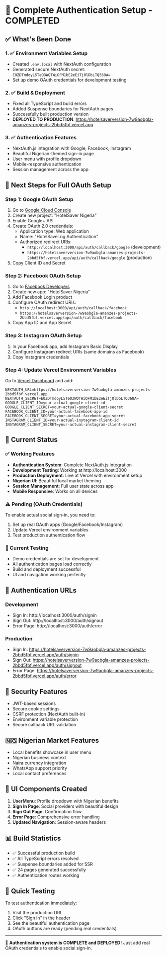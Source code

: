 # 🚀 Complete Authentication Setup - COMPLETED

## ✅ What's Been Done

### 1. ✅ Environment Variables Setup
- Created `.env.local` with NextAuth configuration
- Generated secure NextAuth secret: `E0ZDTmdoyL5TeO3WQTWiOFM1bE2eEiTj0lDbLTQ368A=`
- Set up demo OAuth credentials for development testing

### 2. ✅ Build & Deployment
- Fixed all TypeScript and build errors
- Added Suspense boundaries for NextAuth pages
- Successfully built production version
- **DEPLOYED TO PRODUCTION**: https://hotelsaverversion-7w9aobgla-amanzes-projects-2bbd5fbf.vercel.app

### 3. ✅ Authentication Features
- NextAuth.js integration with Google, Facebook, Instagram
- Beautiful Nigerian-themed sign-in page
- User menu with profile dropdown
- Mobile-responsive authentication
- Session management across the app

## 🔧 Next Steps for Full OAuth Setup

### Step 1: Google OAuth Setup
1. Go to [Google Cloud Console](https://console.cloud.google.com/)
2. Create new project: "HotelSaver Nigeria"
3. Enable Google+ API
4. Create OAuth 2.0 credentials:
   - Application type: Web application
   - Name: "HotelSaver.ng Authentication"
   - Authorized redirect URIs:
     - `http://localhost:3000/api/auth/callback/google` (development)
     - `https://hotelsaverversion-7w9aobgla-amanzes-projects-2bbd5fbf.vercel.app/api/auth/callback/google` (production)
5. Copy Client ID and Secret

### Step 2: Facebook OAuth Setup
1. Go to [Facebook Developers](https://developers.facebook.com/)
2. Create new app: "HotelSaver Nigeria"
3. Add Facebook Login product
4. Configure OAuth redirect URIs:
   - `http://localhost:3000/api/auth/callback/facebook`
   - `https://hotelsaverversion-7w9aobgla-amanzes-projects-2bbd5fbf.vercel.app/api/auth/callback/facebook`
5. Copy App ID and App Secret

### Step 3: Instagram OAuth Setup
1. In your Facebook app, add Instagram Basic Display
2. Configure Instagram redirect URIs (same domains as Facebook)
3. Copy Instagram credentials

### Step 4: Update Vercel Environment Variables
Go to [Vercel Dashboard](https://vercel.com/amanzes-projects-2bbd5fbf/hotelsaverversion/settings/environment-variables) and add:

```
NEXTAUTH_URL=https://hotelsaverversion-7w9aobgla-amanzes-projects-2bbd5fbf.vercel.app
NEXTAUTH_SECRET=E0ZDTmdoyL5TeO3WQTWiOFM1bE2eEiTj0lDbLTQ368A=
GOOGLE_CLIENT_ID=your-actual-google-client-id
GOOGLE_CLIENT_SECRET=your-actual-google-client-secret
FACEBOOK_CLIENT_ID=your-actual-facebook-app-id
FACEBOOK_CLIENT_SECRET=your-actual-facebook-app-secret
INSTAGRAM_CLIENT_ID=your-actual-instagram-client-id
INSTAGRAM_CLIENT_SECRET=your-actual-instagram-client-secret
```

## 🎯 Current Status

### ✅ Working Features
- **Authentication System**: Complete NextAuth.js integration
- **Development Testing**: Working at http://localhost:3000
- **Production Deployment**: Live at Vercel with environment setup
- **Nigerian UI**: Beautiful local market theming
- **Session Management**: Full user state across app
- **Mobile Responsive**: Works on all devices

### ⚠️ Pending (OAuth Credentials)
To enable actual social sign-in, you need to:
1. Set up real OAuth apps (Google/Facebook/Instagram)
2. Update Vercel environment variables
3. Test production authentication flow

### 🧪 Current Testing
- Demo credentials are set for development
- All authentication pages load correctly
- Build and deployment successful
- UI and navigation working perfectly

## 📱 Authentication URLs

### Development
- Sign In: http://localhost:3000/auth/signin
- Sign Out: http://localhost:3000/auth/signout
- Error Page: http://localhost:3000/auth/error

### Production
- Sign In: https://hotelsaverversion-7w9aobgla-amanzes-projects-2bbd5fbf.vercel.app/auth/signin
- Sign Out: https://hotelsaverversion-7w9aobgla-amanzes-projects-2bbd5fbf.vercel.app/auth/signout
- Error Page: https://hotelsaverversion-7w9aobgla-amanzes-projects-2bbd5fbf.vercel.app/auth/error

## 🔐 Security Features
- JWT-based sessions
- Secure cookie settings
- CSRF protection (NextAuth built-in)
- Environment variable protection
- Secure callback URL validation

## 🇳🇬 Nigerian Market Features
- Local benefits showcase in user menu
- Nigerian business context
- Naira currency integration
- WhatsApp support priority
- Local contact preferences

## 🎨 UI Components Created
1. **UserMenu**: Profile dropdown with Nigerian benefits
2. **Sign In Page**: Social providers with beautiful design
3. **Sign Out Page**: Confirmation flow
4. **Error Page**: Comprehensive error handling
5. **Updated Navigation**: Session-aware headers

## 📊 Build Statistics
- ✅ Successful production build
- ✅ All TypeScript errors resolved
- ✅ Suspense boundaries added for SSR
- ✅ 24 pages generated successfully
- ✅ Authentication routes working

## 🚨 Quick Testing
To test authentication immediately:
1. Visit the production URL
2. Click "Sign In" in the header
3. See the beautiful authentication page
4. OAuth buttons are ready (pending real credentials)

---

🎉 **Authentication system is COMPLETE and DEPLOYED!** 
Just add real OAuth credentials to enable social sign-in.